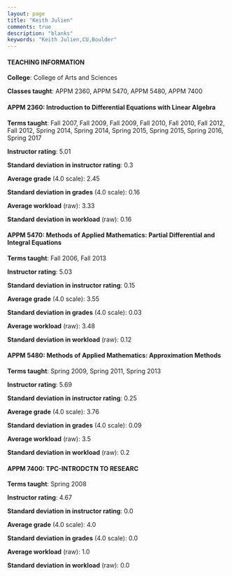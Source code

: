 ```yaml
---
layout: page
title: "Keith Julien" 
comments: true
description: "blanks"
keywords: "Keith Julien,CU,Boulder"
---
```

<head>
<script src="https://ajax.googleapis.com/ajax/libs/jquery/2.1.3/jquery.min.js"></script>
<script src="https://dl.dropboxusercontent.com/s/pc42nxpaw1ea4o9/highcharts.js?dl=0"></script>
<!-- <script src="../assets/js/highcharts.js"></script> -->
<style type="text/css">@font-face {
	font-family: "Bebas Neue";
	src: url(https://www.filehosting.org/file/details/544349/BebasNeue Regular.otf) format("opentype");
	}
	h1.Bebas { 
		font-family: "Bebas Neue", Verdana, Tahoma;
	}
</style>
</head>
	   
#### TEACHING INFORMATION

**College**: College of Arts and Sciences

**Classes taught**: APPM 2360, APPM 5470, APPM 5480, APPM 7400

#### APPM 2360: Introduction to Differential Equations with Linear Algebra

**Terms taught**: Fall 2007, Fall 2009, Fall 2009, Fall 2010, Fall 2010, Fall 2012, Fall 2012, Spring 2014, Spring 2014, Spring 2015, Spring 2015, Spring 2016, Spring 2017

**Instructor rating**: 5.01

**Standard deviation in instructor rating**: 0.3

**Average grade** (4.0 scale): 2.45

**Standard deviation in grades** (4.0 scale): 0.16

**Average workload** (raw): 3.33

**Standard deviation in workload** (raw): 0.16

#### APPM 5470: Methods of Applied Mathematics: Partial Differential and Integral Equations

**Terms taught**: Fall 2006, Fall 2013

**Instructor rating**: 5.03

**Standard deviation in instructor rating**: 0.15

**Average grade** (4.0 scale): 3.55

**Standard deviation in grades** (4.0 scale): 0.03

**Average workload** (raw): 3.48

**Standard deviation in workload** (raw): 0.12

#### APPM 5480: Methods of Applied Mathematics: Approximation Methods

**Terms taught**: Spring 2009, Spring 2011, Spring 2013

**Instructor rating**: 5.69

**Standard deviation in instructor rating**: 0.25

**Average grade** (4.0 scale): 3.76

**Standard deviation in grades** (4.0 scale): 0.09

**Average workload** (raw): 3.5

**Standard deviation in workload** (raw): 0.2

#### APPM 7400: TPC-INTRODCTN TO RESEARC

**Terms taught**: Spring 2008

**Instructor rating**: 4.67

**Standard deviation in instructor rating**: 0.0

**Average grade** (4.0 scale): 4.0

**Standard deviation in grades** (4.0 scale): 0.0

**Average workload** (raw): 1.0

**Standard deviation in workload** (raw): 0.0

